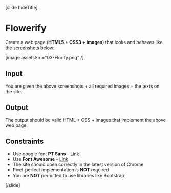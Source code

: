 [slide hideTitle]

# Flowerify

Create a web page (**HTML5 + CSS3 + images**) that looks and behaves like the screenshots below:

[image assetsSrc="03-Florify.png" /]

## Input

You are given the above screenshots + all required images + the texts on the site.

## Output

The output should be valid HTML + CSS + images that implement the above web page.

## Constraints

- Use google font **PT Sans** - [Link](https://fonts.googleapis.com/css?family=PT+Sans)
- Use **Font Awesome** - [Link](https://maxcdn.bootstrapcdn.com/font-awesome/4.7.0/css/font-awesome.min.css)
- The site should open correctly in the latest version of Chrome
- Pixel-perfect implementation is **NOT** required
- You are **NOT** permitted to use libraries like Bootstrap


 
[/slide]